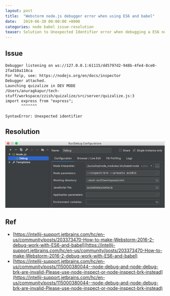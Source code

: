 ```yaml
---
layout: post
title:  "Webstorm node.js debugger error when using ES6 and babel"
date:   2019-06-30 00:00:00 +0000   
categories: node babel issue-resolution
teaser: Solution to Unexpected Identifier error when debugging a ES6 node.js app in Webstorm
---  
```


## Issue
```
Debugger listening on ws://127.0.0.1:61115/dd5797d2-948b-4fe4-8ce0-2fad10a118ca
For help, see: https://nodejs.org/en/docs/inspector
Debugger attached.
Launching quizalize in DEV MODE
/Users/anuragkapur/tech-stuff/workspace/zzish/quizalize/src/server/quizalize.js:3
import express from "express";
       ^^^^^^^

SyntaxError: Unexpected identifier
```

## Resolution
![Webstorm debug configuration](/assets/blog/issue-resolutions/nodejs-debugger-error-babel-fix.png)

## Ref
* [https://intellij-support.jetbrains.com/hc/en-us/community/posts/203373470-How-to-make-Webstorm-2016-2-debug-work-with-ES6-and-babel](https://intellij-support.jetbrains.com/hc/en-us/community/posts/203373470-How-to-make-Webstorm-2016-2-debug-work-with-ES6-and-babel)
* [https://intellij-support.jetbrains.com/hc/en-us/community/posts/115000380044--node-debug-and-node-debug-brk-are-invalid-Please-use-node-inspect-or-node-inspect-brk-instead](https://intellij-support.jetbrains.com/hc/en-us/community/posts/115000380044--node-debug-and-node-debug-brk-are-invalid-Please-use-node-inspect-or-node-inspect-brk-instead)



